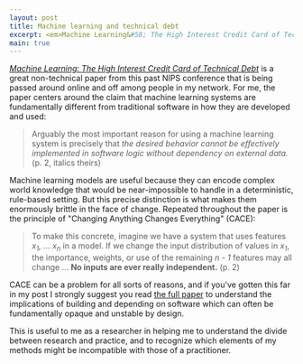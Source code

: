 ```yaml
---
layout: post
title: Machine learning and technical debt
excerpt: <em>Machine Learning&#58; The High Interest Credit Card of Technical Debt</em> is a great non-technical paper from this past NIPS conference. The paper claims that because machine learning systems are fundamentally different from traditional software, there are unique problems in incorporating them in otherwise maintainable, robust architectures. This analysis is useful for both the researcher and the practitioner.
main: true
---
```


[*Machine Learning: The High Interest Credit Card of Technical Debt*][1] is a
great non-technical paper from this past NIPS conference that is being passed
around online and off among people in my network. For me, the paper centers
around the claim that machine learning systems are fundamentally different from
traditional software in how they are developed and used:

> Arguably the most important reason for using a machine learning system is
> precisely that *the desired behavior cannot be effectively implemented in
> software logic without dependency on external data.* (p. 2, italics theirs)

Machine learning models are useful because they can encode complex world
knowledge that would be near-impossible to handle in a deterministic, rule-based
setting. But this precise distinction is what makes them enormously brittle in
the face of change. Repeated throughout the paper is the principle of "Changing
Anything Changes Everything" (CACE):

> To make this concrete, imagine we have a system that uses features
> <em>x<sub>1</sub>, &hellip; x<sub>n</sub></em> in a model. If we change the
> input distribution of values in <em>x<sub>1</sub></em>, the importance,
> weights, or use of the remaining <em>n - 1</em> features may all change
> &hellip; **No inputs are ever really independent.** (p. 2)

CACE can be a problem for all sorts of reasons, and if you've gotten this far in
my post I strongly suggest you read [the full paper][1] to understand the
implications of building and depending on software which can often be
fundamentally opaque and unstable by design.

This is useful to me as a researcher in helping me to understand the divide
between research and practice, and to recognize which elements of my methods
might be incompatible with those of a practitioner.

[1]: http://research.google.com/pubs/archive/43146.pdf
